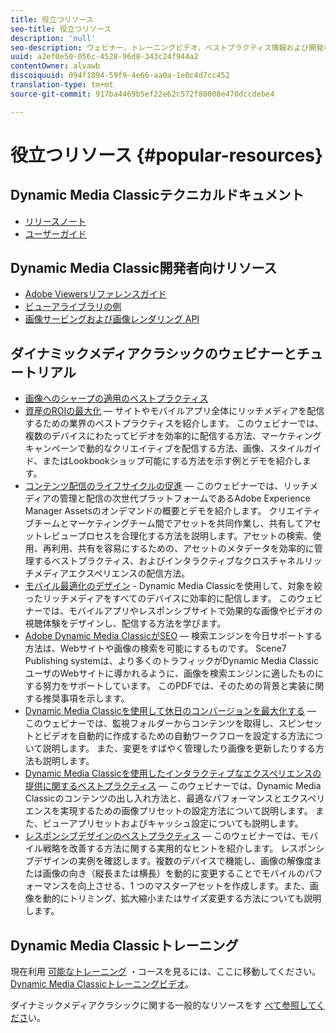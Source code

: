 ```yaml
---
title: 役立つリソース
seo-title: 役立つリソース
description: 'null'
seo-description: ウェビナー、トレーニングビデオ、ベストプラクティス情報および開発者向けリソースへのリンクです。
uuid: a2ef0e50-056c-4528-96d8-343c24f944a2
contentOwner: alvawb
discoiquuid: 094f1894-59f9-4e66-aa0a-1e0c4d7cc452
translation-type: tm+mt
source-git-commit: 917ba4469b5ef22e62c572f80008e470dccdebe4

---
```



# 役立つリソース {#popular-resources}

## Dynamic Media Classicテクニカルドキュメント

* [リリースノート](https://marketing.adobe.com/resources/help/en_US/s7/release_notes/index.html)
* [ユーザーガイド](introduction.md)

## Dynamic Media Classic開発者向けリソース

* [Adobe Viewersリファレンスガイド](https://marketing.adobe.com/resources/help/en_US/s7/viewers_ref/index.html)
* [ビューアライブラリの例](https://landing.adobe.com/en/na/dynamic-media/ctir-2755/live-demos.html)
* [画像サービングおよび画像レンダリング API](https://marketing.adobe.com/resources/help/en_US/s7/is_ir_api/index.html)

## ダイナミックメディアクラシックのウェビナーとチュートリアル

* [画像へのシャープの適用のベストプラクティス](/help/assets/s7_sharpening_images.pdf)
* [資産のROIの最大化](https://adobecustomersuccess.adobeconnect.com/p5ar3hfrrec/?launcher=false&fcsContent=true&pbMode=normal&proto=true) — サイトやモバイルアプリ全体にリッチメディアを配信するための業界のベストプラクティスを紹介します。 このウェビナーでは、複数のデバイスにわたってビデオを効率的に配信する方法、マーケティングキャンペーンで動的なクリエイティブを配信する方法、画像、スタイルガイド、またはLookbookショップ可能にする方法を示す例とデモを紹介します。
* [コンテンツ配信のライフサイクルの促進](https://adobecustomersuccess.adobeconnect.com/p88ducm9pqv/) — このウェビナーでは、リッチメディアの管理と配信の次世代プラットフォームであるAdobe Experience Manager Assetsのオンデマンドの概要とデモを紹介します。 クリエイティブチームとマーケティングチーム間でアセットを共同作業し、共有してアセットレビュープロセスを合理化する方法を説明します。アセットの検索、使用、再利用、共有を容易にするための、アセットのメタデータを効率的に管理するベストプラクティス、およびインタラクティブなクロスチャネルリッチメディアエクスペリエンスの配信方法。
* [モバイル最適化のデザイン](https://adobecustomersuccess.adobeconnect.com/p6oqd3wydif/?launcher=false&fcsContent=true&pbMode=normal&proto=true) - Dynamic Media Classicを使用して、対象を絞ったリッチメディアをすべてのデバイスに効率的に配信します。 このウェビナーでは、モバイルアプリやレスポンシブサイトで効果的な画像やビデオの視聴体験をデザインし、配信する方法を学びます。
* [Adobe Dynamic Media ClassicがSEO](help/assets/s7_seo.pdf) — 検索エンジンを今日サポートする方法は、Webサイトや画像の検索を可能にするものです。 Scene7 Publishing systemは、より多くのトラフィックがDynamic Media ClassicユーザのWebサイトに導かれるように、画像を検索エンジンに適したものにする努力をサポートしています。 このPDFでは、そのための背景と実装に関する推奨事項を示します。
* [Dynamic Media Classicを使用して休日のコンバージョンを最大化する](https://adobecustomersuccess.adobeconnect.com/p32n1yr85c9/?proto=true) — このウェビナーでは、監視フォルダーからコンテンツを取得し、スピンセットとビデオを自動的に作成するための自動ワークフローを設定する方法について説明します。 また、変更をすばやく管理したり画像を更新したりする方法も説明します。
* [Dynamic Media Classicを使用したインタラクティブなエクスペリエンスの提供に関するベストプラクティス](http://seminars.adobeconnect.com/p7wb8ej3u6d/) — このウェビナーでは、Dynamic Media Classicのコンテンツの出し入れ方法と、最適なパフォーマンスとエクスペリエンスを実現するための画像プリセットの設定方法について説明します。 また、ビューアプリセットおよびキャッシュ設定についても説明します。
* [レスポンシブデザインのベストプラクティス](http://offers.adobe.com/en/na/marketing/landings/_40458_responsive_design_live_on_demand_webinar.html) — このウェビナーでは、モバイル戦略を改善する方法に関する実用的なヒントを紹介します。 レスポンシブデザインの実例を確認します。複数のデバイスで機能し、画像の解像度または画像の向き（縦長または横長）を動的に変更することでモバイルのパフォーマンスを向上させる、1 つのマスターアセットを作成します。また、画像を動的にトリミング、拡大縮小またはサイズ変更する方法についても説明します。

## Dynamic Media Classicトレーニング

現在利用 [可能なトレーニング](http://training.adobe.com/training/courses.html#product=adobe-scene7) ・コースを見るには、ここに移動してください。
[Dynamic Media Classicトレーニングビデオ](https://marketing.adobe.com/resources/help/en_US/s7/training-videos/)。

ダイナミックメディアクラシックに関する一般的なリソースをす [べて参照してくださ](home.md)い。